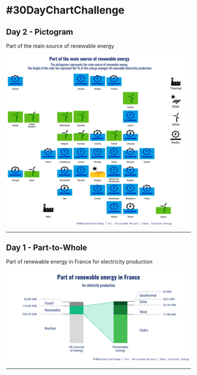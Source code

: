 # #30DayChartChallenge

## Day 2 - Pictogram

Part of the main source of renewable energy

![main source of renewable energy](/day02/day02_pictogram.png)

----

## Day 1 - Part-to-Whole

Part of renewable energy in France for electricity production

![Renewable energy in France](/day01/day01_part_to_whole.png)

----